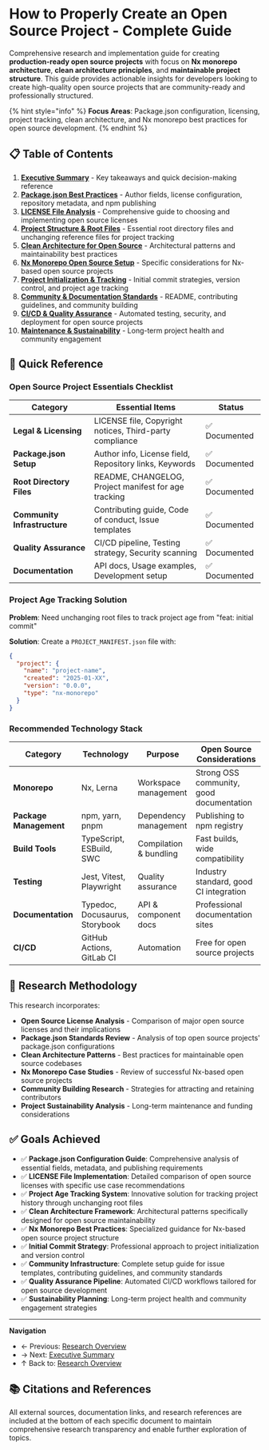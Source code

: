 # How to Properly Create an Open Source Project - Complete Guide

Comprehensive research and implementation guide for creating **production-ready open source projects** with focus on **Nx monorepo architecture**, **clean architecture principles**, and **maintainable project structure**. This guide provides actionable insights for developers looking to create high-quality open source projects that are community-ready and professionally structured.

{% hint style="info" %}
**Focus Areas**: Package.json configuration, licensing, project tracking, clean architecture, and Nx monorepo best practices for open source development.
{% endhint %}

## 📋 Table of Contents

1. **[Executive Summary](./executive-summary.md)** - Key takeaways and quick decision-making reference
2. **[Package.json Best Practices](./package-json-best-practices.md)** - Author fields, license configuration, repository metadata, and npm publishing
3. **[LICENSE File Analysis](./license-file-analysis.md)** - Comprehensive guide to choosing and implementing open source licenses
4. **[Project Structure & Root Files](./project-structure-root-files.md)** - Essential root directory files and unchanging reference files for project tracking
5. **[Clean Architecture for Open Source](./clean-architecture-open-source.md)** - Architectural patterns and maintainability best practices
6. **[Nx Monorepo Open Source Setup](./nx-monorepo-open-source-setup.md)** - Specific considerations for Nx-based open source projects
7. **[Project Initialization & Tracking](./project-initialization-tracking.md)** - Initial commit strategies, version control, and project age tracking
8. **[Community & Documentation Standards](./community-documentation-standards.md)** - README, contributing guidelines, and community building
9. **[CI/CD & Quality Assurance](./cicd-quality-assurance.md)** - Automated testing, security, and deployment for open source projects
10. **[Maintenance & Sustainability](./maintenance-sustainability.md)** - Long-term project health and community engagement

## 🚀 Quick Reference

### Open Source Project Essentials Checklist

| Category | Essential Items | Status |
|----------|----------------|--------|
| **Legal & Licensing** | LICENSE file, Copyright notices, Third-party compliance | ✅ Documented |
| **Package.json Setup** | Author info, License field, Repository links, Keywords | ✅ Documented |
| **Root Directory Files** | README, CHANGELOG, Project manifest for age tracking | ✅ Documented |
| **Community Infrastructure** | Contributing guide, Code of conduct, Issue templates | ✅ Documented |
| **Quality Assurance** | CI/CD pipeline, Testing strategy, Security scanning | ✅ Documented |
| **Documentation** | API docs, Usage examples, Development setup | ✅ Documented |

### Project Age Tracking Solution

**Problem**: Need unchanging root files to track project age from "feat: initial commit"

**Solution**: Create a `PROJECT_MANIFEST.json` file with:
```json
{
  "project": {
    "name": "project-name",
    "created": "2025-01-XX",
    "version": "0.0.0",
    "type": "nx-monorepo"
  }
}
```

### Recommended Technology Stack

| Category | Technology | Purpose | Open Source Considerations |
|----------|------------|---------|---------------------------|
| **Monorepo** | Nx, Lerna | Workspace management | Strong OSS community, good documentation |
| **Package Management** | npm, yarn, pnpm | Dependency management | Publishing to npm registry |
| **Build Tools** | TypeScript, ESBuild, SWC | Compilation & bundling | Fast builds, wide compatibility |
| **Testing** | Jest, Vitest, Playwright | Quality assurance | Industry standard, good CI integration |
| **Documentation** | Typedoc, Docusaurus, Storybook | API & component docs | Professional documentation sites |
| **CI/CD** | GitHub Actions, GitLab CI | Automation | Free for open source projects |

## 🎯 Research Methodology

This research incorporates:
- **Open Source License Analysis** - Comparison of major open source licenses and their implications
- **Package.json Standards Review** - Analysis of top open source projects' package.json configurations
- **Clean Architecture Patterns** - Best practices for maintainable open source codebases
- **Nx Monorepo Case Studies** - Review of successful Nx-based open source projects
- **Community Building Research** - Strategies for attracting and retaining contributors
- **Project Sustainability Analysis** - Long-term maintenance and funding considerations

## ✅ Goals Achieved

- ✅ **Package.json Configuration Guide**: Comprehensive analysis of essential fields, metadata, and publishing requirements
- ✅ **LICENSE File Implementation**: Detailed comparison of open source licenses with specific use case recommendations
- ✅ **Project Age Tracking System**: Innovative solution for tracking project history through unchanging root files
- ✅ **Clean Architecture Framework**: Architectural patterns specifically designed for open source maintainability
- ✅ **Nx Monorepo Best Practices**: Specialized guidance for Nx-based open source project structure
- ✅ **Initial Commit Strategy**: Professional approach to project initialization and version control
- ✅ **Community Infrastructure**: Complete setup guide for issue templates, contributing guidelines, and community standards
- ✅ **Quality Assurance Pipeline**: Automated CI/CD workflows tailored for open source development
- ✅ **Sustainability Planning**: Long-term project health and community engagement strategies

---

**Navigation**
- ← Previous: [Research Overview](../README.md)
- → Next: [Executive Summary](executive-summary.md)
- ↑ Back to: [Research Overview](../README.md)

## 📚 Citations and References

All external sources, documentation links, and research references are included at the bottom of each specific document to maintain comprehensive research transparency and enable further exploration of topics.